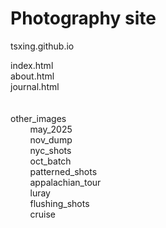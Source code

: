 # Photography site
tsxing.github.io

index.html <br>
about.html<br>
journal.html<br>
<br><br>
other_images <br>
&nbsp;&nbsp;&nbsp;&nbsp;&nbsp;&nbsp;&nbsp;&nbsp;may_2025 <br>
&nbsp;&nbsp;&nbsp;&nbsp;&nbsp;&nbsp;&nbsp;&nbsp;nov_dump<br>
&nbsp;&nbsp;&nbsp;&nbsp;&nbsp;&nbsp;&nbsp;&nbsp;nyc_shots<br>
&nbsp;&nbsp;&nbsp;&nbsp;&nbsp;&nbsp;&nbsp;&nbsp;oct_batch<br>
&nbsp;&nbsp;&nbsp;&nbsp;&nbsp;&nbsp;&nbsp;&nbsp;patterned_shots<br>
&nbsp;&nbsp;&nbsp;&nbsp;&nbsp;&nbsp;&nbsp;&nbsp;appalachian_tour<br>
&nbsp;&nbsp;&nbsp;&nbsp;&nbsp;&nbsp;&nbsp;&nbsp;luray<br>
&nbsp;&nbsp;&nbsp;&nbsp;&nbsp;&nbsp;&nbsp;&nbsp;flushing_shots<br>
&nbsp;&nbsp;&nbsp;&nbsp;&nbsp;&nbsp;&nbsp;&nbsp;cruise <br>
